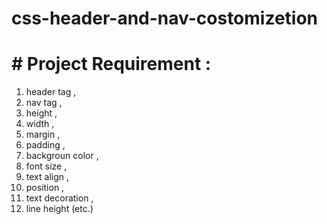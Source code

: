 # css-header-and-nav-costomizetion

# # Project Requirement :

1. header tag ,
2. nav tag ,
3. height ,
4. width ,
5. margin ,
6. padding ,
7. backgroun color ,
8. font size ,
9. text align ,
10. position ,
11. text decoration ,
12. line height (etc.)
